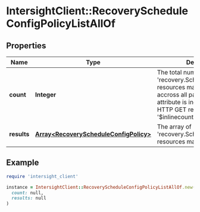 # IntersightClient::RecoveryScheduleConfigPolicyListAllOf

## Properties

| Name | Type | Description | Notes |
| ---- | ---- | ----------- | ----- |
| **count** | **Integer** | The total number of &#39;recovery.ScheduleConfigPolicy&#39; resources matching the request, accross all pages. The &#39;Count&#39; attribute is included when the HTTP GET request includes the &#39;$inlinecount&#39; parameter. | [optional] |
| **results** | [**Array&lt;RecoveryScheduleConfigPolicy&gt;**](RecoveryScheduleConfigPolicy.md) | The array of &#39;recovery.ScheduleConfigPolicy&#39; resources matching the request. | [optional] |

## Example

```ruby
require 'intersight_client'

instance = IntersightClient::RecoveryScheduleConfigPolicyListAllOf.new(
  count: null,
  results: null
)
```

